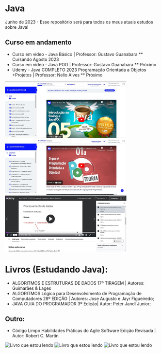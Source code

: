 # Java
Junho de 2023 - Esse repositório será para todos os meus atuais estudos sobre Java!

## Curso em andamento
* Curso em vídeo - Java Básico | Professor: Gustavo Guanabara
** Cursando Agosto 2023 
* Curso em vídeo - Java POO | Professor: Gustavo Guanabara
** Próximo
* Udemy - Java COMPLETO 2023 Programação Orientada a Objetos +Projetos | Professor: Nelio Alves
** Próximo

<img src="https://github.com/PBPaschoal/Java/blob/main/Imagens/Curso%20em%20%20video%20Java%20Basico.JPG?raw=true" alt="Print aula Curso em video" width="400px">
<img src="https://github.com/PBPaschoal/Java/blob/main/Imagens/Curso%20em%20Video%20Java%20POO.JPG?raw=true" alt="Print aula Curso em video" width="400px">
<img src="https://github.com/PBPaschoal/Java/blob/main/Imagens/Udemy%20Java%20Completo%20Nelio%20Alves.JPG?raw=true" alt="Print aula Udemy" width="400px">

# Livros (Estudando Java):
* ALGORITMOS E ESTRUTURAS DE DADOS 17º TIRAGEM | Autores: Guimarães & Lages
* ALGORITMOS Lógica para Desenvolvimento de Programação de Computadores 29º EDIÇÃO | Autores: Jose Augusto e Jayr Figueiredo;
* JAVA GUIA DO PROGRAMADOR 3º Edição| Autor: Peter Jandl Junior;
## Outro:
* Código Limpo Habilidades Práticas do Agile Software Edição Revisada | Autor: Robert C. Martin 

<img src="" alt="Livro que estou lendo" width="400px">
<img src="" alt="Livro que estou lendo" width="400px">
<img src="" alt="Livro que estou lendo" width="400px">